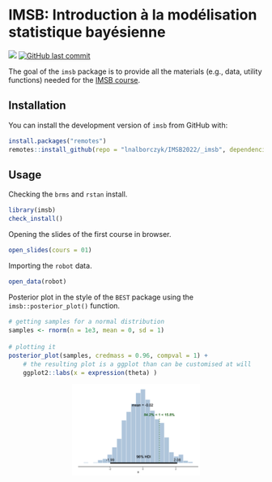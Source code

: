 
<!-- README.md is generated from README.Rmd. Please edit that file -->

# IMSB: Introduction à la modélisation statistique bayésienne

<!-- badges: start -->

![](https://img.shields.io/badge/version-0.0.1-FFA70B.svg) [![GitHub
last
commit](https://img.shields.io/github/last-commit/lnalborczyk/IMSB2022?color=orange&logo=github)](https://github.com/lnalborczyk/IMSB2022)
<!-- badges: end -->

The goal of the `imsb` package is to provide all the materials (e.g.,
data, utility functions) needed for the [IMSB
course](https://www.barelysignificant.com/IMSB2022/).

## Installation

You can install the development version of `imsb` from GitHub with:

``` r
install.packages("remotes")
remotes::install_github(repo = "lnalborczyk/IMSB2022/_imsb", dependencies = TRUE)
```

## Usage

Checking the `brms` and `rstan` install.

``` r
library(imsb)
check_install()
```

Opening the slides of the first course in browser.

``` r
open_slides(cours = 01)
```

Importing the `robot` data.

``` r
open_data(robot)
```

Posterior plot in the style of the `BEST` package using the
`imsb::posterior_plot()` function.

``` r
# getting samples for a normal distribution
samples <- rnorm(n = 1e3, mean = 0, sd = 1)

# plotting it
posterior_plot(samples, credmass = 0.96, compval = 1) +
    # the resulting plot is a ggplot than can be customised at will
    ggplot2::labs(x = expression(theta) )
```

<img src="man/figures/README-example4-1.png" width="50%" style="display: block; margin: auto;" />
